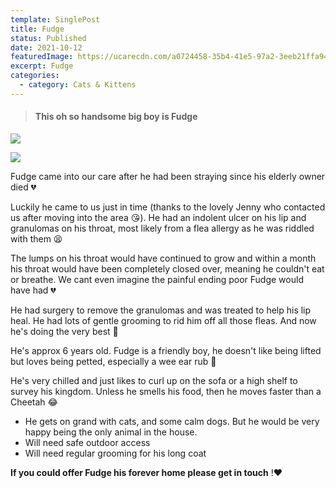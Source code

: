 ```yaml
---
template: SinglePost
title: Fudge
status: Published
date: 2021-10-12
featuredImage: https://ucarecdn.com/a0724458-35b4-41e5-97a2-3eeb21ffa94d/-/crop/519x394/0,0/-/preview/
excerpt: Fudge
categories:
  - category: Cats & Kittens
---
```

> #### This oh so handsome big boy is Fudge

![](https://ucarecdn.com/0d16de0a-e587-4ef2-8456-9b4ca49c719d/)

![](https://ucarecdn.com/a5d6ce23-aaf6-479b-9c8a-e61285d90fe4/)

Fudge came into our care after he had been straying since his elderly owner died 💔

Luckily he came to us just in time (thanks to the lovely Jenny who contacted us after moving into the area 😘). He had an indolent ulcer on his lip and granulomas on his throat, most likely from a flea allergy as he was riddled with them 😫

The lumps on his throat would have continued to grow and within a month his throat would have been completely closed over, meaning he couldn't eat or breathe. We cant even imagine the painful ending poor Fudge would have had 💔

He had surgery to remove the granulomas and was treated to help his lip heal. He had lots of gentle grooming to rid him off all those fleas. And now he's doing the very best 🤩

He's approx 6 years old. Fudge is a friendly boy, he doesn't like being lifted but loves being petted, especially a wee ear rub 🥰

He's very chilled and just likes to curl up on the sofa or a high shelf to survey his kingdom. Unless he smells his food, then he moves faster than a Cheetah 😂

* He gets on grand with cats, and some calm dogs. But he would be very happy being the only animal in the house.
* Will need safe outdoor access
* Will need regular grooming for his long coat

**If you could offer Fudge his forever home please get in touch** !❤️